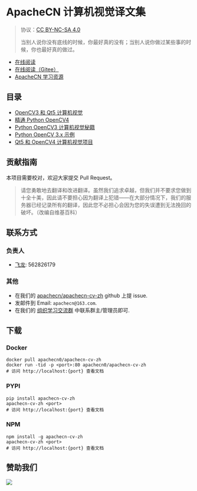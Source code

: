 # ApacheCN 计算机视觉译文集

> 协议：[CC BY-NC-SA 4.0](http://creativecommons.org/licenses/by-nc-sa/4.0/)
> 
> 当别人说你没有底线的时候，你最好真的没有；当别人说你做过某些事的时候，你也最好真的做过。

* [在线阅读](https://cv.apachecn.org)
* [在线阅读（Gitee）](https://apachecn.gitee.io/apachecn-cv-zh/)
* [ApacheCN 学习资源](http://docs.apachecn.org/)

## 目录

+   [OpenCV3 和 Qt5 计算机视觉](docs/cv-opencv3-qt5/SUMMARY.md)
+   [精通 Python OpenCV4](docs/master-opencv4-py/SUMMARY.md)
+   [Python OpenCV3 计算机视觉秘籍](docs/opencv3-cv-py-cb/SUMMARY.md)
+   [Python OpenCV 3.x 示例](docs/opencv-3x-py-example/SUMMARY.md)
+   [Qt5 和 OpenCV4 计算机视觉项目](docs/qt5-opencv4-cv-proj/SUMMARY.md)

## 贡献指南

本项目需要校对，欢迎大家提交 Pull Request。

> 请您勇敢地去翻译和改进翻译。虽然我们追求卓越，但我们并不要求您做到十全十美，因此请不要担心因为翻译上犯错——在大部分情况下，我们的服务器已经记录所有的翻译，因此您不必担心会因为您的失误遭到无法挽回的破坏。（改编自维基百科）

## 联系方式

### 负责人

* [飞龙](https://github.com/wizardforcel): 562826179

### 其他

*   在我们的 [apachecn/apachecn-cv-zh](https://github.com/apachecn/apachecn-cv-zh) github 上提 issue.
*   发邮件到 Email: `apachecn@163.com`.
*   在我们的 [组织学习交流群](http://www.apachecn.org/organization/348.html) 中联系群主/管理员即可.

## 下载

### Docker

```
docker pull apachecn0/apachecn-cv-zh
docker run -tid -p <port>:80 apachecn0/apachecn-cv-zh
# 访问 http://localhost:{port} 查看文档
```

### PYPI

```
pip install apachecn-cv-zh
apachecn-cv-zh <port>
# 访问 http://localhost:{port} 查看文档
```

### NPM

```
npm install -g apachecn-cv-zh
apachecn-cv-zh <port>
# 访问 http://localhost:{port} 查看文档
```

## 赞助我们

![](http://data.apachecn.org/img/about/donate.jpg)
